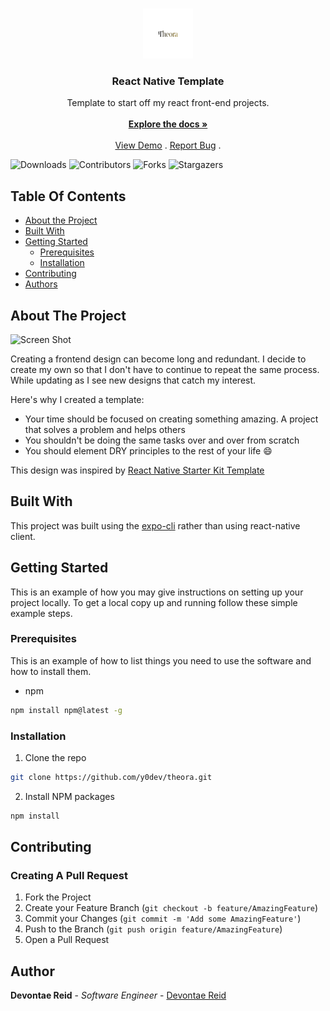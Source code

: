 <br/>
<p align="center">
  <a href="https://github.com/y0Dev/Theora">
    <img src="images/logo.png" alt="Logo" width="80" height="80">
  </a>

  <h3 align="center">React Native Template</h3>

  <p align="center">
    Template to start off my react front-end projects.
    <br/>
    <br/>
    <a href="https://github.com/y0Dev/Theora"><strong>Explore the docs »</strong></a>
    <br/>
    <br/>
    <a href="https://github.com/y0Dev/Theora">View Demo</a>
    .
    <a href="https://github.com/y0Dev/Theora/issues">Report Bug</a>
    .
  </p>
</p>

![Downloads](https://img.shields.io/github/downloads/y0Dev/Theora/total) ![Contributors](https://img.shields.io/github/contributors/y0Dev/Theora?color=dark-green) ![Forks](https://img.shields.io/github/forks/y0Dev/Theora?style=social) ![Stargazers](https://img.shields.io/github/stars/y0Dev/Theora?style=social)

## Table Of Contents

- [About the Project](#about-the-project)
- [Built With](#built-with)
- [Getting Started](#getting-started)
  - [Prerequisites](#prerequisites)
  - [Installation](#installation)
- [Contributing](#contributing)
- [Authors](#author)

## About The Project

![Screen Shot](images/screenshot.png)

Creating a frontend design can become long and redundant. I decide to create my own so that I don't have to continue to repeat the same process. While updating as I see new designs that catch my interest.

Here's why I created a template:

- Your time should be focused on creating something amazing. A project that solves a problem and helps others
- You shouldn't be doing the same tasks over and over from scratch
- You should element DRY principles to the rest of your life :smile:

This design was inspired by [React Native Starter Kit Template](https://instamobile.io/app-templates/react-native-starter-kit-firebase/)

## Built With

This project was built using the [expo-cli](https://docs.expo.dev/workflow/expo-cli/) rather than using react-native client.

## Getting Started

This is an example of how you may give instructions on setting up your project locally.
To get a local copy up and running follow these simple example steps.

### Prerequisites

This is an example of how to list things you need to use the software and how to install them.

- npm

```sh
npm install npm@latest -g
```

### Installation

1. Clone the repo

```sh
git clone https://github.com/y0dev/theora.git
```

2. Install NPM packages

```sh
npm install
```

## Contributing

### Creating A Pull Request

1. Fork the Project
2. Create your Feature Branch (`git checkout -b feature/AmazingFeature`)
3. Commit your Changes (`git commit -m 'Add some AmazingFeature'`)
4. Push to the Branch (`git push origin feature/AmazingFeature`)
5. Open a Pull Request

## Author

**Devontae Reid** - _Software Engineer_ - [Devontae Reid](https://www.devontaereid.com/)
